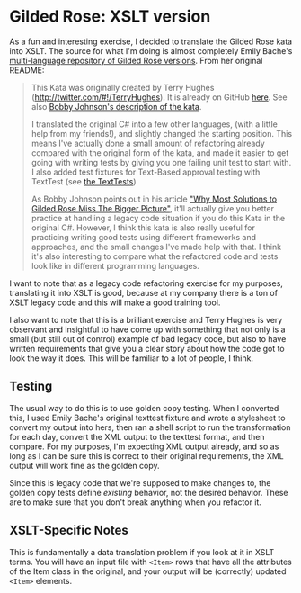 # Gilded Rose: XSLT version 

As a fun and interesting exercise, I decided to translate the Gilded Rose kata into XSLT.  The source for what I'm doing is almost completely Emily Bache's [multi-language repository of Gilded Rose versions](https://github.com/emilybache/GildedRose-Refactoring-Kata).  From her original README:

> This Kata was originally created by Terry Hughes (http://twitter.com/#!/TerryHughes). It is already on GitHub [here](https://github.com/NotMyself/GildedRose). See also [Bobby Johnson's description of the kata](http://iamnotmyself.com/2011/02/13/refactor-this-the-gilded-rose-kata/).
> 
> I translated the original C# into a few other languages, (with a little help from my friends!), and slightly changed the starting position. This means I've actually done a small amount of refactoring already compared with the original form of the kata, and made it easier to get going with writing tests by giving you one failing unit test to start with. I also added test fixtures for Text-Based approval testing with TextTest (see [the TextTests](https://github.com/emilybache/GildedRose-Refactoring-Kata/tree/master/texttests))
> 
> As Bobby Johnson points out in his article ["Why Most Solutions to Gilded Rose Miss The Bigger Picture"](http://iamnotmyself.com/2012/12/07/why-most-solutions-to-gilded-rose-miss-the-bigger-picture), it'll actually give you
> better practice at handling a legacy code situation if you do this Kata in the original C#. However, I think this kata
> is also really useful for practicing writing good tests using different frameworks and approaches, and the small changes I've made help with that. I think it's also interesting to compare what the refactored code and tests look like in different programming languages.

I want to note that as a legacy code refactoring exercise for my purposes, translating it into XSLT is good, because at my company there is a ton of XSLT legacy code and this will make a good training tool.  

I also want to note that this is a brilliant exercise and Terry Hughes is very observant and insightful to have come up with something that not only is a small (but still out of control) example of bad legacy code, but also to have written requirements that give you a clear story about how the code got to look the way it does.  This will be familiar to a lot of people, I think.  

## Testing

The usual way to do this is to use golden copy testing.  When I converted this, I used Emily Bache's original texttest fixture and wrote a stylesheet to convert my output into hers, then ran a shell script to run the transformation for each day, convert the XML output to the texttest format, and then compare.  For my purposes, I'm expecting XML output already, and so as long as I can be sure this is correct to their original requirements, the XML output will work fine as the golden copy.  

Since this is legacy code that we're supposed to make changes to, the golden copy tests define *existing* behavior, not the desired behavior.  These are to make sure that you don't break anything when you refactor it.  

## XSLT-Specific Notes

This is fundamentally a data translation problem if you look at it in XSLT terms.  You will have an input file with `<Item>` rows that have all the attributes of the Item class in the original, and your output will be (correctly) updated `<Item>` elements.  
